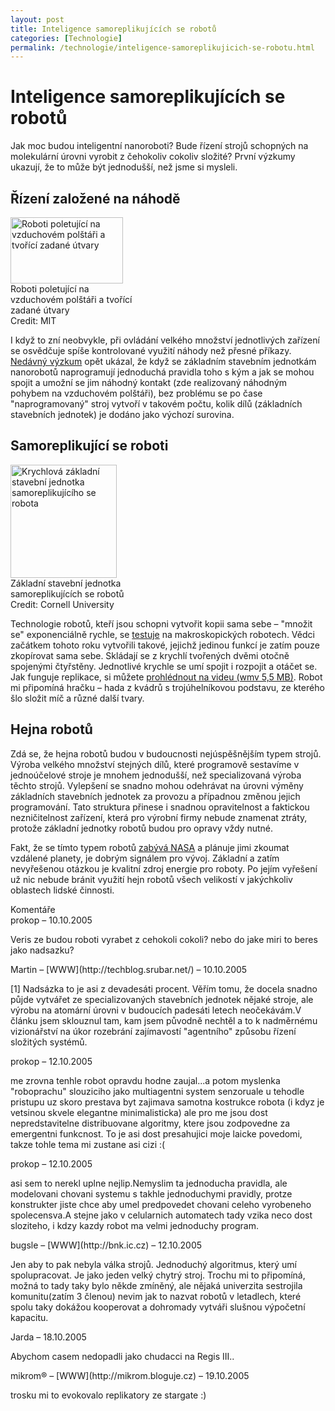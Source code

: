 ```yaml
---
layout: post
title: Inteligence samoreplikujících se robotů
categories: [Technologie]
permalink: /technologie/inteligence-samoreplikujicich-se-robotu.html
---
```

# Inteligence samoreplikujících se robotů

Jak moc budou inteligentní nanoroboti? Bude řízení strojů schopných na molekulární úrovni vyrobit z čehokoliv cokoliv složité? První výzkumy ukazují, že to může být jednodušší, než jsme si mysleli.

## Řízení založené na náhodě

<div class="obry" style="width:197px"><div class="leftbox"><img alt="Roboti poletující na vzduchovém polštáři a tvořící zadané útvary" height="106" src="http://techblog.srubar.net/images/samoreplikujici-robot-vzduchovy-polstar.jpg" width="180"/></div>Roboti poletující na vzduchovém polštáři a tvořící zadané útvary<br/>Credit: MIT</div> 

I když to zní neobvykle, při ovládání velkého množství jednotlivých zařízení se osvědčuje spíše kontrolované využití náhody než přesné příkazy. [Nedávný výzkum](http://www.trnmag.com/Roundup/2005/TRN_Research_News_Roundup_10-3-05.html) opět ukázal, že když se základním stavebním jednotkám nanorobotů naprogramují jednoduchá pravidla toho s kým a jak se mohou spojit a umožní se jim náhodný kontakt (zde realizovaný náhodným pohybem na vzduchovém polštáři), bez problému se po čase "naprogramovaný" stroj vytvoří v takovém počtu, kolik dílů (základních stavebních jednotek) je dodáno jako výchozí surovina.

## Samoreplikující se roboti

<div class="obry" style="width:187px"><div class="leftbox"><img alt="Krychlová základní stavební jednotka samoreplikujícího se robota" height="181" src="http://techblog.srubar.net/images/samoreplikujici-robot-krychle.jpg" width="170"/></div>Základní stavební jednotka samoreplikujících se robotů<br/>Credit: Cornell University</div> 

Technologie robotů, kteří jsou schopni vytvořit kopii sama sebe – "množit se" exponenciálně rychle, se [testuje](http://www.trnmag.com/Stories/2005/051805/Machine_reproduces_itself_051805.html) na makroskopických robotech. Vědci začátkem tohoto roku vytvořili takové, jejichž jedinou funkcí je zatím pouze zkopírovat sama sebe. Skládají se z krychlí tvořených dvěmi otočně spojenými čtyřstěny. Jednotlivé krychle se umí spojit i rozpojit a otáčet se. Jak funguje replikace, si můžete [prohlédnout na videu (wmv 5,5 MB)](http://www.mae.cornell.edu/ccsl/research/selfrep/video/4x4ht4a.wmv). Robot mi připomíná hračku – hada z kvádrů s trojúhelníkovou podstavu, ze kterého šlo složit míč a různé další tvary.

## Hejna robotů

Zdá se, že hejna robotů budou v budoucnosti nejúspěšnějším typem strojů. Výroba velkého množství stejných dílů, které programově sestavíme v jednoúčelové stroje je mnohem jednodušší, než specializovaná výroba těchto strojů. Vylepšení se snadno mohou odehrávat na úrovni výměny základních stavebních jednotek za provozu a případnou změnou jejich programování. Tato struktura přinese i snadnou opravitelnost a faktickou nezničitelnost zařízení, která pro výrobní firmy nebude znamenat ztráty, protože základní jednotky robotů budou pro opravy vždy nutné.

Fakt, že se tímto typem robotů [zabývá NASA](http://www.osel.cz/index.php?clanek=1248) a plánuje jimi zkoumat vzdálené planety, je dobrým signálem pro vývoj. Základní a zatím nevyřešenou otázkou je kvalitní zdroj energie pro roboty. Po jejím vyřešení už nic nebude bránit využití hejn robotů všech velikostí v jakýchkoliv oblastech lidské činnosti.


<section id='comments-section'>
<div class='commentsheader'>Komentáře</div>        
<div class='comment-item-header' markdown=1>
prokop  &ndash; 10.10.2005
</div>

Veris ze budou roboti vyrabet z cehokoli cokoli? nebo do jake miri to beres jako nadsazku?

<div class='comment-item-header' markdown=1>
Martin &ndash; [WWW](http://techblog.srubar.net/) &ndash; 10.10.2005
</div>

[1] Nadsázka to je asi z devadesáti procent. Věřím tomu, že docela snadno půjde vytvářet ze specializovaných stavebních jednotek nějaké stroje, ale výrobu na atomární úrovni v budoucích padesáti letech neočekávám.V článku jsem sklouznul tam, kam jsem původně nechtěl a to k nadměrnému vizionářství na úkor rozebrání zajímavostí "agentního" způsobu řízení složitých systémů.

<div class='comment-item-header' markdown=1>
prokop  &ndash; 12.10.2005
</div>

me zrovna tenhle robot opravdu hodne zaujal...a potom myslenka "roboprachu" slouziciho  jako multiagentni system senzoruale u tehodle pristupu uz skoro prestava byt zajimava samotna kostrukce robota (i kdyz je vetsinou skvele elegantne minimalisticka) ale pro me jsou dost nepredstavitelne distribuovane algoritmy, ktere jsou zodpovedne za emergentni funkcnost. To je asi dost presahujici moje laicke povedomi, takze tohle tema mi zustane asi cizi :(

<div class='comment-item-header' markdown=1>
prokop  &ndash; 12.10.2005
</div>

asi sem to nerekl uplne nejlip.Nemyslim ta jednoducha pravidla, ale modelovani chovani systemu s takhle jednoduchymi pravidly, protze konstrukter jiste chce aby umel predpovedet chovani celeho vyrobeneho spolecensva.A stejne jako v celularnich automatech tady vzika neco dost sloziteho, i kdzy kazdy robot ma velmi jednoduchy program.

<div class='comment-item-header' markdown=1>
bugsle &ndash; [WWW](http://bnk.ic.cz) &ndash; 12.10.2005
</div>

Jen aby to pak nebyla válka strojů. Jednoduchý algoritmus, který umí  spolupracovat. Je jako jeden velký chytrý stroj. Trochu mi to připomíná, možná to tady taky bylo někde zmíněný, ale nějaká univerzita sestrojila komunitu(zatím 3 členou) nevim jak to nazvat robotů v letadlech, které spolu taky dokážou kooperovat a dohromady vytváři slušnou výpočetní kapacitu.

<div class='comment-item-header' markdown=1>
Jarda  &ndash; 18.10.2005
</div>

Abychom casem nedopadli jako chudacci na Regis III..

<div class='comment-item-header' markdown=1>
mikrom® &ndash; [WWW](http://mikrom.bloguje.cz) &ndash; 19.10.2005
</div>

trosku mi to evokovalo replikatory ze stargate :)

</section>
